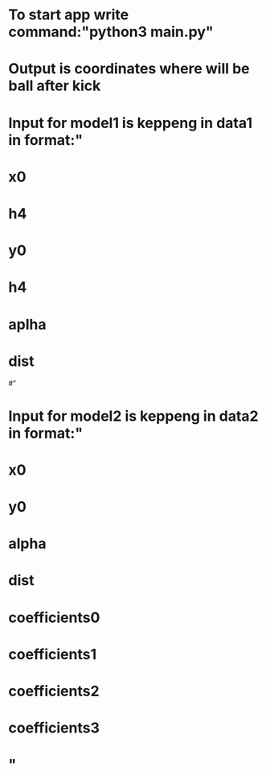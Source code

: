 # To start app write command:"python3 main.py"
# Output is coordinates where will be ball after kick
# Input for model1 is keppeng in data1 in format:"
# x0
# h4
# y0
# h4
# aplha
# dist
#"

# Input for model2 is keppeng in data2 in format:"
# x0
# y0
# alpha
# dist
# coefficients0
# coefficients1
# coefficients2
# coefficients3
# "
